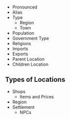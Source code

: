 - Pronounced
- Alias
- Type
	- Region
	- Town
- Population
- Government Type
- Religions
- Imports
- Exports
- Parent Location
- Children Location

## Types of Locations
- Shops
	- Items and Prices
- Region
- Settlement
	- NPCs